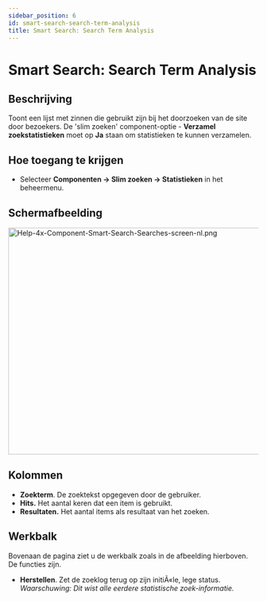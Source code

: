 ```yaml
---
sidebar_position: 6
id: smart-search-search-term-analysis
title: Smart Search: Search Term Analysis
---
```

# Smart Search: Search Term Analysis
## Beschrijving

Toont een lijst met zinnen die gebruikt zijn bij het doorzoeken van de
site door bezoekers. De 'slim zoeken' component-optie - **Verzamel
zoekstatistieken** moet op **Ja** staan om statistieken te kunnen
verzamelen.

## Hoe toegang te krijgen

- Selecteer **Componenten **→** Slim zoeken **→** Statistieken** in het
  beheermenu.

## Schermafbeelding

<img
src="https://docs.joomla.org/images/thumb/0/04/Help-4x-Component-Smart-Search-Searches-screen-nl.png/800px-Help-4x-Component-Smart-Search-Searches-screen-nl.png"
decoding="async"
srcset="https://docs.joomla.org/images/0/04/Help-4x-Component-Smart-Search-Searches-screen-nl.png 1.5x"
data-file-width="1004" data-file-height="572" width="800" height="456"
alt="Help-4x-Component-Smart-Search-Searches-screen-nl.png" />

## Kolommen

- **Zoekterm**. De zoektekst opgegeven door de gebruiker.
- **Hits.** Het aantal keren dat een item is gebruikt.
- **Resultaten.** Het aantal items als resultaat van het zoeken.

## Werkbalk

Bovenaan de pagina ziet u de werkbalk zoals in de afbeelding hierboven.
De functies zijn.

- **Herstellen**. Zet de zoeklog terug op zijn initiÃ«le, lege status.
  *Waarschuwing: Dit wist alle eerdere statistische zoek-informatie.*
